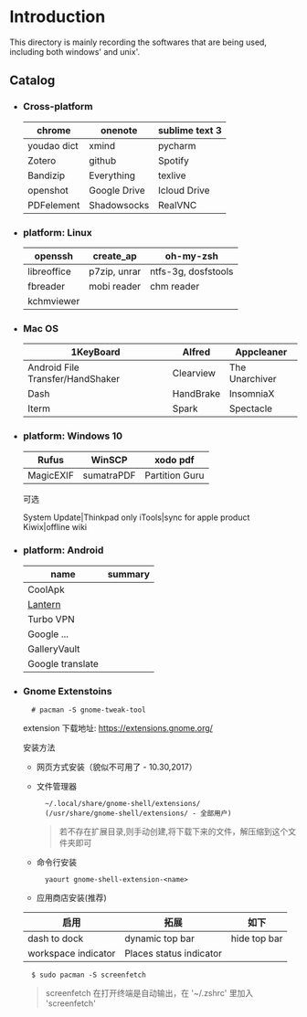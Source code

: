 # Introduction

This directory is mainly recording the softwares that are being used, including both windows' and unix'.

## Catalog

- ### Cross-platform

    chrome|onenote|sublime text 3
    ---|---|---
    youdao dict|xmind|pycharm
    Zotero|github|Spotify
    Bandizip|Everything|texlive    
    openshot|Google Drive|Icloud Drive
    PDFelement|Shadowsocks|RealVNC
    
- ### platform: Linux

    openssh|create_ap|oh-my-zsh
    ---|---|---
    libreoffice|p7zip, unrar|ntfs-3g, dosfstools
    fbreader|mobi reader|chm reader
    kchmviewer||

- ### Mac OS

    1KeyBoard|Alfred|Appcleaner
    ---|---|---
    Android File Transfer/HandShaker|Clearview|The Unarchiver
    Dash|HandBrake|InsomniaX
    Iterm|Spark|Spectacle

- ### platform: Windows 10

    Rufus|WinSCP|xodo pdf
    ---|---|---
    MagicEXIF|sumatraPDF|Partition Guru

    可选

    System Update|Thinkpad only
    iTools|sync for apple product
    Kiwix|offline wiki

- ### platform: Android

    name|summary
    ---|---
    CoolApk|
    [Lantern](https://github.com/getlantern/lantern)|
    Turbo VPN|
    Google ...|
    GalleryVault|
    Google translate|

- ### Gnome Extenstoins

        # pacman -S gnome-tweak-tool

    extension 下载地址: https://extensions.gnome.org/

    安装方法

    + 网页方式安装（貌似不可用了 - 10.30,2017）

    + 文件管理器

            ~/.local/share/gnome-shell/extensions/
            (/usr/share/gnome-shell/extensions/ - 全部用户)
        > 若不存在扩展目录,则手动创建,将下载下来的文件，解压缩到这个文件夹即可

    + 命令行安装

            yaourt gnome-shell-extension-<name>

    + 应用商店安装(推荐)

    启用|拓展|如下
    ---|---|---
    dash to dock|dynamic top bar|hide top bar|system-monitor
    workspace indicator|Places status indicator|

        $ sudo pacman -S screenfetch
    > screenfetch 在打开终端是自动输出，在 '~/.zshrc' 里加入 'screenfetch'
